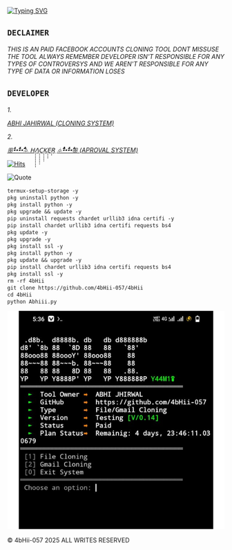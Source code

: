 [![Typing SVG](https://readme-typing-svg.demolab.com?font=Fira+Code&weight=700&duration=3000&pause=1000&color=F7C082&center=true&vCenter=true&random=true&width=435&lines=HEY+DARLING+;WELCOME+TO+THE+TOLL;REMEMBER+YOU+ARE+RESPONSIBLE+FOR+EVERYTHING+;WE+CREATED+THIS+TOOL+IN+FUN+TIME;DON'T+FORGET+TO+FOLLOW+US)](https://git.io/typing-svg)

## `DECLAIMER`

_THIS IS AN PAID FACEBOOK ACCOUNTS CLONING TOOL DONT MISSUSE THE TOOL ALWAYS REMEMBER DEVELOPER ISN'T RESPONSIBLE FOR ANY TYPES OF CONTROVERSYS AND WE AREN'T RESPONSIBLE FOR ANY TYPE OF DATA OR INFORMATION LOSES_




## `DEVELOPER`


_1.<p><a href="https://github.com/4bHii-057">ABHI JAHIRWAL (CLONING SYSTEM)</a></p>_

_2.<p><a href="https://github.com/hackesofice">ꕥؖؖؖؖؖꕹؖؖؖؖؖؖؖؖؖꕹؖؖؖؖؖؖؖؖؖؖؖؖؖؖؖؖؖؖؖؖؖؖꗝ ꓧٜٜٜٜٜٜٜٜٜٜٜٜٜٜٜٜٜٜٜٜꓥٜٜٜٜٜٜٜٜٜٜٜٜٜٜٜٜꓚٜٜٜٜٜٜٜٜٜٜٜٜꓗٜٜٜٜٜٜٜٜꓰٜٜٜٜꓣٜ ꗝؖؖؖؖؖؖؖؖؖؖؖؖؖؖؖؖؖؖؖؖؖؖꕹؖؖؖؖؖؖؖؖؖꕹؖؖؖؖؖꕥ (APROVAL SYSTEM)</a></p>_




[![Hits](https://hits.seeyoufarm.com/api/count/incr/badge.svg?url=https%3A%2F%2Fgithub.com%2F4bHii-057%2FPaid.git&count_bg=%2379C83D&title_bg=%23555555&icon=&icon_color=%23E7E7E7&title=hits&edge_flat=false)](https://hits.seeyoufarm.com)



![Quote](https://quotes-github-readme.vercel.app/api?type=horizontal&theme=radical)


```
termux-setup-storage -y
pkg uninstall python -y
pkg install python -y
pkg upgrade && update -y
pip uninstall requests chardet urllib3 idna certifi -y
pip install chardet urllib3 idna certifi requests bs4
pkg update -y
pkg upgrade -y
pkg install ssl -y
pkg install python -y
pkg update && upgrade -y
pip install chardet urllib3 idna certifi requests bs4
pkg install ssl -y
rm -rf 4bHii
git clone https://github.com/4bHii-057/4bHii
cd 4bHii
python Abhiii.py
```

![IMG](https://raw.githubusercontent.com/4bHii-057/Headoffice/refs/heads/xg/IMG_20250118_194245.jpg)


<p>&copy 4bHii-057 2025 ALL WRITES RESERVED</p>
